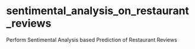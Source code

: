 # sentimental_analysis_on_restaurant_reviews
Perform Sentimental Analysis based Prediction of Restaurant Reviews
